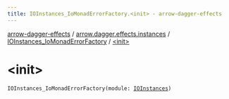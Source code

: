 ```yaml
---
title: IOInstances_IoMonadErrorFactory.<init> - arrow-dagger-effects
---
```


[arrow-dagger-effects](../../index.html) / [arrow.dagger.effects.instances](../index.html) / [IOInstances_IoMonadErrorFactory](index.html) / [&lt;init&gt;](./-init-.html)

# &lt;init&gt;

`IOInstances_IoMonadErrorFactory(module: `[`IOInstances`](../-i-o-instances/index.html)`)`